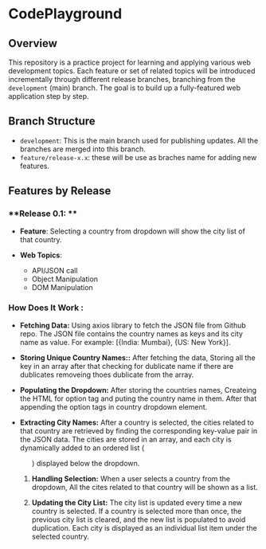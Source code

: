 # CodePlayground

## Overview
This repository is a practice project for learning and applying various web development topics. Each feature or set of related topics will be introduced incrementally through different release branches, branching from the `development` (main) branch. The goal is to build up a fully-featured web application step by step.

## Branch Structure
- `development`: This is the main branch used for publishing updates. All the branches are merged into this branch.
- `feature/release-x.x`: these will be use as braches name for adding new features.  

## Features by Release

### **Release 0.1: **
- **Feature**: Selecting a country from dropdown will show the city list of that country.

- **Web Topics**:
  - API/JSON call
  - Object Manipulation
  - DOM Manipulation

### How Does It Work : 

- **Fetching Data:** Using axios library to fetch the JSON file from Github repo. The JSON file contains the country names as keys and its city name as value. For example: [{India: Mumbai}, {US: New York}].

- **Storing Unique Country Names::** After fetching the data, Storing all the key in an array after that checking for dublicate name if there are dublicates removeing thoes dublicate from the array.

- **Populating the Dropdown:** After storing the countries names, Createing the HTML for option tag and puting the country name in them. After that appending the option tags in country dropdown element.

- **Extracting City Names:** After a country is selected, the cities related to that country are retrieved by finding the corresponding key-value pair in the JSON data. The cities are stored in an array, and each city is dynamically added to an ordered list (<ol>) displayed below the dropdown.

- **Handling Selection:** When a user selects a country from the dropdown, All the cites related to that country will be shown as a list.

- **Updating the City List:** The city list is updated every time a new country is selected. If a country is selected more than once, the previous city list is cleared, and the new list is populated to avoid duplication. Each city is displayed as an individual list item under the selected country.
